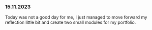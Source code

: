 ### 15.11.2023
Today was not a good day for me, I just managed to move forward my reflection little bit and create two small modules for my portfolio.